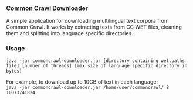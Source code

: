 ### Common Crawl Downloader
A simple application for downloading multilingual text corpora from Common Crawl. 
It works by extracting texts from CC WET files, cleaning them and splitting into language specific directories.

### Usage

`java -jar commoncrawl-downloader.jar [directory containing wet.paths file] [number of threads] [max size of language specific directory in bytes]`

For example, to download up to 10GB of text in each language: \
`java -jar commoncrawl-downloader.jar /home/user/commoncrawl/ 8 10073741824`
